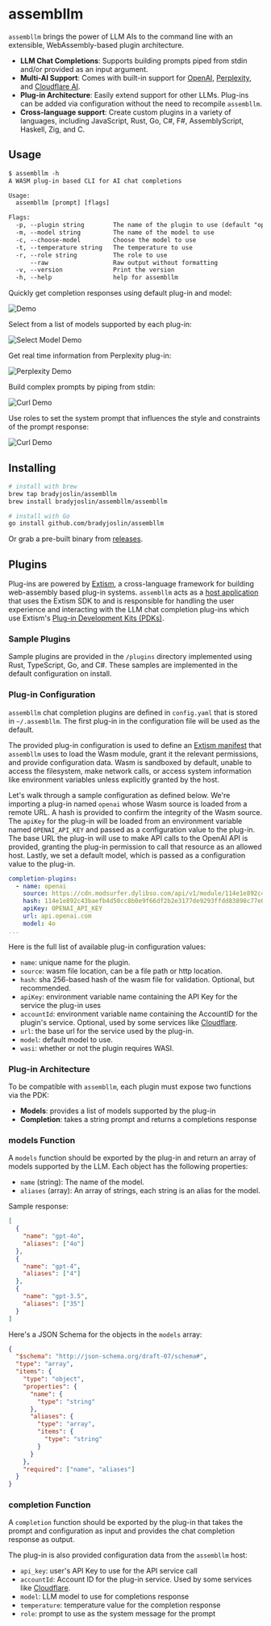 # assembllm

`assembllm` brings the power of LLM AIs to the command line with an extensible, WebAssembly-based plugin architecture.

- **LLM Chat Completions**: Supports building prompts piped from stdin and/or provided as an input argument.
- **Multi-AI Support**: Comes with built-in support for [OpenAI](https://platform.openai.com/docs/guides/text-generation/chat-completions-api), [Perplexity](https://docs.perplexity.ai/), and [Cloudflare AI](https://developers.cloudflare.com/workers-ai/models/#text-generation).
- **Plug-in Architecture**: Easily extend support for other LLMs. Plug-ins can be added via configuration without the need to recompile `assembllm`.
- **Cross-language support**: Create custom plugins in a variety of languages, including JavaScript, Rust, Go, C#, F#, AssemblyScript, Haskell, Zig, and C.

## Usage

```txt
$ assembllm -h
A WASM plug-in based CLI for AI chat completions

Usage:
  assembllm [prompt] [flags]

Flags:
  -p, --plugin string        The name of the plugin to use (default "openai")
  -m, --model string         The name of the model to use
  -c, --choose-model         Choose the model to use
  -t, --temperature string   The temperature to use
  -r, --role string          The role to use
      --raw                  Raw output without formatting
  -v, --version              Print the version
  -h, --help                 help for assembllm
```

Quickly get completion responses using default plug-in and model:

![Demo](./assets/demo.gif)

Select from a list of models supported by each plug-in:

![Select Model Demo](./assets/choose_model_demo.gif)

Get real time information from Perplexity plug-in:

![Perplexity Demo](./assets/perplexity_demo.gif)

Build complex prompts by piping from stdin:

![Curl Demo](./assets/piping_curl_demo.gif)

Use roles to set the system prompt that influences the style and constraints of the prompt response:

![Curl Demo](./assets/roles_demo.gif)

## Installing

```bash
# install with brew
brew tap bradyjoslin/assembllm
brew install bradyjoslin/assembllm/assembllm

# install with Go
go install github.com/bradyjoslin/assembllm
```

Or grab a pre-built binary from [releases](https://github.com/bradyjoslin/assembllm/releases).

## Plugins

Plug-ins are powered by [Extism](https://extism.org), a cross-language framework for building web-assembly based plug-in systems.  `assembllm` acts as a [host application](https://extism.org/docs/concepts/host-sdk) that uses the Extism SDK to and is responsible for handling the user experience and interacting with the LLM chat completion plug-ins which use Extism's [Plug-in Development Kits (PDKs)](https://extism.org/docs/concepts/pdk).

### Sample Plugins

Sample plugins are provided in the `/plugins` directory implemented using Rust, TypeScript, Go, and C#.   These samples are implemented in the default configuration on install.

### Plug-in Configuration

`assembllm` chat completion plugins are defined in `config.yaml` that is stored in `~/.assembllm`.  The first plug-in in the configuration file will be used as the default.

The provided plug-in configuration is used to define an [Extism manifest](https://extism.org/docs/concepts/manifest/) that `assembllm` uses to load the Wasm module, grant it the relevant permissions, and provide configuration data.  Wasm is sandboxed by default, unable to access the filesystem, make network calls, or access system information like environment variables unless explicitly granted by the host.

Let's walk through a sample configuration as defined below. We're importing a plug-in named `openai` whose Wasm source is loaded from a remote URL.  A hash is provided to confirm the integrity of the Wasm source. The `apiKey` for the plug-in will be loaded from an environment variable named `OPENAI_API_KEY` and passed as a configuration value to the plug-in.  The base URL the plug-in will use to make API calls to the OpenAI API is provided, granting the plug-in permission to call that resource as an allowed host.  Lastly, we set a default model, which is passed as a configuration value to the plug-in.  

```yml
completion-plugins:
  - name: openai
    source: https://cdn.modsurfer.dylibso.com/api/v1/module/114e1e892c43baefb4d50cc8b0e9f66df2b2e3177de9293ffdd83898c77e04c7.wasm
    hash: 114e1e892c43baefb4d50cc8b0e9f66df2b2e3177de9293ffdd83898c77e04c7
    apiKey: OPENAI_API_KEY
    url: api.openai.com
    model: 4o
...
```

Here is the full list of available plug-in configuration values:

- `name`: unique name for the plugin.
- `source`: wasm file location, can be a file path or http location.
- `hash`: sha 256-based hash of the wasm file for validation.  Optional, but recommended.
- `apiKey`: environment variable name containing the API Key for the service the plug-in uses
- `accountId`: environment variable name containing the AccountID for the plugin's service.  Optional, used by some services like [Cloudflare](https://developers.cloudflare.com/workers-ai/get-started/rest-api/#1-get-api-token-and-account-id).
- `url`: the base url for the service used by the plug-in. 
- `model`: default model to use.
- `wasi`: whether or not the plugin requires WASI.

### Plug-in Architecture

To be compatible with `assembllm`, each plugin must expose two functions via the PDK:

- **Models**: provides a list of models supported by the plug-in
- **Completion**: takes a string prompt and returns a completions response

### models Function

A `models` function should be exported by the plug-in and return an array of models supported by the LLM. Each object has the following properties:

- `name` (string): The name of the model.
- `aliases` (array): An array of strings, each string is an alias for the model.

Sample response:

```json
[
  {
    "name": "gpt-4o",
    "aliases": ["4o"]
  },
  {
    "name": "gpt-4",
    "aliases": ["4"]
  },
  {
    "name": "gpt-3.5",
    "aliases": ["35"]
  }
]
```

Here's a JSON Schema for the objects in the `models` array:

```json
{
  "$schema": "http://json-schema.org/draft-07/schema#",
  "type": "array",
  "items": {
    "type": "object",
    "properties": {
      "name": {
        "type": "string"
      },
      "aliases": {
        "type": "array",
        "items": {
          "type": "string"
        }
      }
    },
    "required": ["name", "aliases"]
  }
}
```

### completion Function

A `completion` function should be exported by the plug-in that takes the prompt and configuration as input and provides the chat completion response as output.

The plug-in is also provided configuration data from the `assembllm` host:

- `api_key`: user's API Key to use for the API service call
- `accountId`: Account ID for the plug-in service. Used by some services like [Cloudflare](https://developers.cloudflare.com/workers-ai/get-started/rest-api/#1-get-api-token-and-account-id).
- `model`: LLM model to use for completions response
- `temperature`: temperature value for the completion response
- `role`: prompt to use as the system message for the prompt

